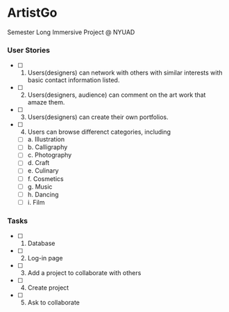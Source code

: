 # ArtistGo
Semester Long Immersive Project @ NYUAD

### User Stories
- [ ] 1. Users(designers) can network with others with similar interests with basic contact information listed.
- [ ] 2. Users(designers, audience) can comment on the art work that amaze them.
- [ ] 3. Users(designers) can create their own portfolios.
- [ ] 4. Users can browse differenct categories, including
   - [ ] a. Illustration
   - [ ] b. Calligraphy  
   - [ ] c. Photography
   - [ ] d. Craft
   - [ ] e. Culinary
   - [ ] f. Cosmetics
   - [ ] g. Music
   - [ ] h. Dancing
   - [ ] i. Film  
### Tasks
- [ ] 1. Database
- [ ] 2. Log-in page
- [ ] 3. Add a project to collaborate with others
- [ ] 4. Create project
- [ ] 5. Ask to collaborate

